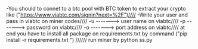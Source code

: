 -You should to connet to a btc pool with BTC token to extract your crypto like ("https://www.viabtc.com/signin?next=%2F")////
-Write your user and pass in viabtc on miner codes////
-u -------> user name on viabtc////
-p -------> password on viabtc////
-o -------> port address on viabtc////
at end you have to install all package on requirements.txt by command ("pip install -r requirements.txt ")
////// run miner by python ss.py
